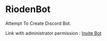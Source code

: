 # RiodenBot
Attempt To Create Discord Bot. 

Link with administrator permission : <a href="https://discord.com/api/oauth2/authorize?client_id=827285495964237874&permissions=8&scope=bot" target="_blank">Invite Bot</a>

